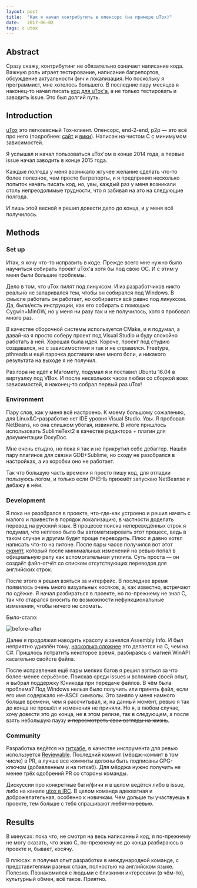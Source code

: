 ```yaml
---
layout: post
title:  "Как я начал контрибутить в опенсорс (на примере uTox)"
date:   2017-06-02
tags: c utox
---
```


## Abstract

Сразу скажу, контрибутинг не обязательно означает написание кода. Важную роль играет тестирование, написание багрепортов, обсуждение актуальности фич и локализация. Но поскольку я программист, мне хотелось большего.
В последние пару месяцев я наконец-то начал писать [код для uTox'а][utox-my-contributions], а не только тестировать и заводить issue. Это был долгий путь.

## Introduction

[uTox][utox-site] это легковесный Tox-клиент. Опенсорс, end-2-end, p2p — это всё про него (подробнее: [сайт][tox-site] и [вики][tox-wiki]). Написан на чистом C с минимумом зависимостей.

Я услышал и начал пользоваться uTox'ом в конце 2014 года, а первые issue начал заводить в конце 2015 года.

Каждые полгода у меня возникало жгучее желание сделать что-то более полезное, чем просто багрепорты, и я предпринял несколько попыток начать писать код, но, увы, каждый раз у меня возникали столь непреодолимые трудности, что я забивал на это на следующие полгода.

И лишь этой весной я решил довести дело до конца, и у меня всё получилось.

## Methods

### Set up

Итак, я хочу что-то исправить в коде. Прежде всего мне нужно было научиться собирать проект uTox'а хотя бы под свою ОС. И с этим у меня были большие проблемы.

Дело в том, что uTox пилят под линуксом. И из разработчиков никто реально не запаривался тем, чтобы он собирался под Windows. В смысле работать он работает, но собирается всё равно под линуксом. Да, были/есть инструкции, как его собирать с помощью Cygwin+MinGW, но у меня ни разу так и не получилось, хотя я пробовал много раз.

В качестве сборочной системы используется CMake, и я подумал, а давай-ка я просто соберу проект под Visual Studio и буду спокойно работать в ней. Хорошая была идея. Короче, проект под студию создавался, но с зависимостями я так и не справился. Freetype, pthreads и ещё парочка доставили мне много боли, и никакого результата на выходе я не получил.

Раз гора не идёт к Магомету, подумал я и поставил Ubuntu 16.04 в виртуалку под VBox. И после нескольких часов любви со сборкой всех зависимостей, я наконец-то собрал первый раз uTox!

### Environment

Пару слов, как у меня всё настроено. К моему большому сожалению, для Linux&C-разработке нет IDE уровня Visual Studio. Увы. Я пробовал NetBeans, но она слишком убогая, извините. В итоге пришлось использовать SublimeText2 в качестве редактора + плагин для документации DoxyDoc.

Мне очень стыдно, но пока я так и не прикрутил себе дебаггер. Нашёл пару плагинов для связки GDB+Sublime, но сходу не разобрался в настройках, а из коробки оно не работает.

Так что большую часть времени я просто пишу код, для отладки пользуюсь логом, и только если ОЧЕНЬ прижмёт запускаю NetBeanse и дебажу в нём.

### Development

Я пока не разобрался в проекте, что-где-как устроено и решил начать с малого и привести в порядок локализацию, в частности доделать перевод на русский язык.
В процессе поиска непереведённых строк я подумал, что неплохо было бы автоматизировать этот процесс, ведь в таком случае и другим будет проще переводить. Плюс я давно хотел написать что-то на питоне.
После пары часов получился вот этот [скрипт][python-script], который после минимальных изменений на ревью попал в официальную репу как вспомогательная утилита. Суть проста — он создаёт файл-отчёт со списком отсутствующих переводов для английских строк.

После этого я решил взяться за интерфейс. В последнее время появилось очень много визуальных косяков, а, как известно, встречают по одёжке.
Я начал разбираться в проекте, но по-прежнему не знал C, так что старался вносить по возможности нефункциональные изменения, чтобы ничего не сломать.

Было-стало:

![before-after][screenshot]

Далее я продолжил наводить красоту и занялся Assembly Info. И был неприятно удивлён тому, [насколько сложнее][utox-assembly-info] это делается на C, чем на C#. Пришлось потратить некоторое время, разбираясь с магией WinAPI касательно свойств файла.

После исправления ещё пары мелких багов я решил взяться за что более-менее серьёзное. Поискав среди issues и вспомнив своей опыт, я выбрал поддержку Юникода при передаче файлов. В чём была проблема? Под Windows нельзя было получить или принять файл, если его имя содержало не-ASCII символы.
Это заняло у меня намного больше времени, чем я рассчитывал, и, на данный момент, ревью я так до конца не прошёл и изменения не приняли. Но я, в любом случае, хочу довести это до конца, не в этом релизе, так в следующем, а после взять небольшую паузу ~~и пересмотреть свои взгляды на жизнь~~.

### Community

Разработка ведётся на [гитхабе][utox-github], в качестве инструмента для ревью используется [Reviewable][reviewable].
Последний коммит (мёрдж-коммит в том числе) в PR, а лучше все коммиты должны быть подписаны GPG-ключом (добавленным и на гитхаб).
Для мёрджа нужно получить не менее трёх одобрений PR со стороны команды.

Дискуссии про конкретные баги/фичи и в целом ведётся либо в issue, либо на канале [utox в IRC][utox-irc].
В целом команда адекватная и доброжелательная, особенно к новичкам. Чем дольше ты участвуешь в проекте, тем больше  с тебя спрашивают ~~любят на ревью~~.

## Results

В минусах: пока что, не смотря на весь написанный код, я по-прежнему не могу сказать, что знаю C, по-прежнему не до конца разбираюсь в проекте и, бывает, косячу.

В плюсах: я получил опыт разработки в международной команде, с представителями разных стран, полностью на английском языке. Полезно.
Познакомился с людьми с близкими интересами (в чём-то), культурный обмен, всё такое. Приятно.

[utox-my-contributions]: https://github.com/uTox/uTox/commits?author=redmanmale
[utox-site]: https://utox.io
[tox-site]: https://tox.chat
[tox-wiki]: https://en.wikipedia.org/wiki/Tox_(protocol)
[utox-github]: https://github.com/uTox/uTox
[utox-irc]: https://webchat.freenode.net/?channels=#utox
[python-script]: https://github.com/uTox/uTox/blob/develop/extra/common/get_missing_translations.py
[utox-assembly-info]: https://github.com/uTox/uTox/blob/develop/src/windows/utox.rc
[reviewable]: https://reviewable.io
[screenshot]: https://puu.sh/w8TtE/182f29efeb.png